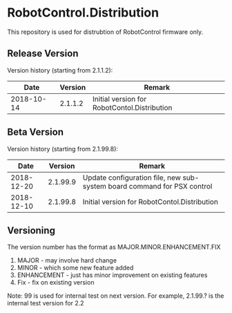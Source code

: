 # RobotControl.Distribution

This repository is used for distrubtion of RobotControl firmware only.

## Release Version

Version history (starting from 2.1.1.2):

| Date | Version | Remark |
| ------ | ------ | ------ |
| 2018-10-14 | 2.1.1.2 | Initial version for RobotContol.Distribution |


## Beta Version 

Version history (starting from 2.1.99.8):

| Date | Version | Remark |
| ------ | ------ | ------ |
| 2018-12-20 | 2.1.99.9 | Update configuration file, new sub-system board command for PSX control |
| 2018-12-10 | 2.1.99.8 | Initial version for RobotContol.Distribution |


## Versioning

The version number has the format as MAJOR.MINOR.ENHANCEMENT.FIX
1. MAJOR - may involve hard change
2. MINOR - which some new feature added
3. ENHANCEMENT - just has minor improvement on existing features
4. Fix - fix on existing version

Note: 99 is used for internal test on next version.
For example, 2.1.99.? is the internal test version for 2.2